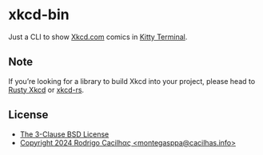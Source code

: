 # xkcd-bin

Just a CLI to show [Xkcd.com][] comics in [Kitty Terminal][].


## Note

If you’re looking for a library to build Xkcd into your project, please head to
[Rusty Xkcd][] or [xkcd-rs][].


## License

- [The 3-Clause BSD License][]
- [Copyright 2024 Rodrigo Cacilhας &lt;montegasppa@cacilhas.info&gt;][]

[Copyright 2024 Rodrigo Cacilhας &lt;montegasppa@cacilhas.info&gt;]: https://github.com/cacilhas/xkcd-bin/blob/master/COPYING
[Kitty Terminal]: https://sw.kovidgoyal.net/kitty/
[Rusty Xkcd]: https://crates.io/crates/rusty_xkcd
[Xkcd.com]: https://xkcd.com/
[xkcd-rs]: https://crates.io/crates/xkcd
[The 3-Clause BSD License]: https://opensource.org/license/BSD-3-Clause
